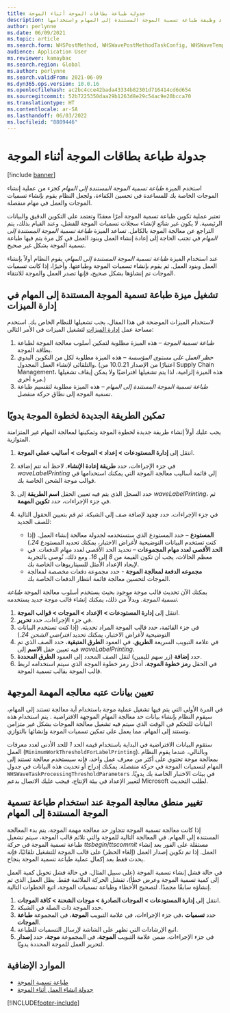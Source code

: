 ```yaml
---
title: جدولة طباعة بطاقات الموجة أثناء الموجة
description: يوضح هذا المقال كيفية إعداد وظيفة طباعة تسمية الموجة المستندة إلى المهام واستخدامها.
author: perlynne
ms.date: 06/09/2021
ms.topic: article
ms.search.form: WHSPostMethod, WHSWavePostMethodTaskConfig, WHSWaveTemplateTable, WHSParameters, WHSWaveTableListPage, WHSWorkTableListPage, WHSWorkTable, BatchJobEnhanced, WHSPlannedWorkOrder
audience: Application User
ms.reviewer: kamaybac
ms.search.region: Global
ms.author: perlynne
ms.search.validFrom: 2021-06-09
ms.dyn365.ops.version: 10.0.16
ms.openlocfilehash: ac2bc4cce42bada43334b82301d716414cd6d654
ms.sourcegitcommit: 52b7225350daa29b1263d8e29c54ac9e20bcca70
ms.translationtype: HT
ms.contentlocale: ar-SA
ms.lasthandoff: 06/03/2022
ms.locfileid: "8889446"
---
```

# <a name="schedule-wave-label-printing-during-wave"></a>جدولة طباعة بطاقات الموجة أثناء الموجة

[!include [banner](../../includes/banner.md)]

استخدم الميزة *طباعة تسمية الموجة المستندة إلى المهام* كجزء من عملية إنشاء الموجات الخاصة بك للمساعدة في تحسين الكفاءة، ولجعل النظام يقوم بإنشاء تسميات الموجات والعمل في مهام منفصلة.

تعتبر عملية تكوين طباعة تسمية الموجة أمرًا معقدًا وتعتمد على التكوين الدقيق والبيانات الرئيسية. لا يكون غير شائع لإنشاء سجلات تسميات الموجة للفشل، وعند القيام بذلك، يتم التراجع عن معالجة الموجة بالكامل. تساعد الميزة *طباعة تسمية الموجة المستندة إلى المهام* في تجنب الحاجة إلى إعادة إنشاء العمل وبنود العمل في كل مرة يتم فيها طباعة تسمية الموجة بشكل غير صحيح.

عند استخدام الميزة *طباعة تسمية الموجة المستندة إلى المهام*، يقوم النظام أولاً بإنشاء العمل وبنود العمل. ثم يقوم بإنشاء تسميات الموجة وطباعتها. وأخيرًا، إذا كانت تسميات الموجات تم إنشاؤها بشكل صحيح، فإنها تصدر العمل والموجة للانتقاء.

## <a name="turn-on-the-task-based-wave-label-printing-feature-in-feature-management"></a>تشغيل ميزة طباعة تسمية الموجة المستندة إلى المهام في إدارة الميزات

لاستخدام الميزات الموضحة في هذا المقال، يجب تشغيلها للنظام الخاص بك. استخدم مساحة عمل [إدارة الميزات](../../fin-ops-core/fin-ops/get-started/feature-management/feature-management-overview.md) لتشغيل الميزات في الأمر التالي:

1. *طباعة تسمية الموجة* – هذه الميزة مطلوبة لتمكين أسلوب معالجة الموجة لطباعة بطاقة الموجة.
1. *حظر العمل على مستوى المؤسسة‬* – هذه الميزة مطلوبة لكل من التكوين اليدوي والتلقائي لإنشاء العمل المجدول. (اعتبارًا من الإصدار 10.0.21 من Supply Chain Management، هذه الميزة إلزامية، لذا يتم تشغيلها افتراضيًا ولا يمكن إيقاف تشغيلها مرة أخرى.)
1. *طباعة تسمية الموجة المستندة إلى المهام* – هذه الميزة مطلوبة لتقسيم طباعة تسمية الموجة إلى نطاق حركة منفصل.

## <a name="manually-enable-the-new-wave-step-method"></a>تمكين الطريقة الجديدة لخطوة الموجة يدويًا

يجب عليك أولاً إنشاء طريقة جديدة لخطوة الموجة وتمكينها لمعالجة المهام غير المتزامنة المتوازية.

1. انتقل إلى **إدارة المستودعات \> إعداد \> الموجات \> أساليب عملي الموجة**.
1. في جزء الإجراءات، حدد **طريقة إعادة الإنشاء**. لاحظ أنه تتم إضافة *waveLabelPrinting* إلى قائمة أساليب معالجة الموجة التي يمكنك استخدامها في قوالب موجة الشحن الخاصة بك.
1. حدد السجل الذي يتم فيه تعيين الحقل **اسم الطريقة** إلى *waveLabelPrinting*، ثم في جزء الإجراءات، حدد **تكوين المهمة**.
1. في جزء الإجراءات، حدد **جديد** لإضافة صف إلى الشبكة. ثم قم بتعيين الحقول التالية للصف الجديد:

    - **المستودع** – حدد المستودع الذي ستستخدمه لجدولة معالجة إنشاء العمل. (إذا كنت تستخدم البيانات التوضيحية لأغراض الاختبار، يمكنك تحديد المستودع *24*.)
    - **الحد الأقصى لعدد مهام المجموعات** – تحديد الحد الأقصى لعدد مهام الدفعات. في معظم الحالات، يجب أن تكون القيمة من *8* إلى *16*. ومع ذلك، نُوصي بالتجربة لإيجاد الإعداد الأمثل للسيناريوهات الخاصة بك.
    - **مجموعه الدفعة لمعالجة الموجة** - حدد مجموعة دفعات مخصصة لمعالجة الموجات لتحسين معالجة قائمة انتظار الدفعات الخاصة بك.

يمكنك الآن تحديث قالب موجة موجود بحيث يستخدم أسلوب معالجة الموجة *طباعة تسمية الموجة*. وبدلاً من ذلك، يمكنك إنشاء قالب موجة جديد يستخدمه.

1. انتقل إلى **إدارة المستودعات \> الإعداد \> الموجات \> قوالب الموجة**.
1. في جزء الإجراءات، حدد **تحرير**.
1. في جزء القائمة، حدد قالب الموجة المراد تحديثه. (إذا كنت تستخدم البيانات التوضيحية لأغراض الاختبار، يمكنك تحديد *افتراضي الشحن 24*.)
1. في علامة التبويب السريعة **الطريق**، في العمود **الطرق المتبقية**، حدد الصف الذي تم فيه تعيين حقل **الاسم** إلى *waveLabelPrinting*.
1. حدد **إضافة** (زر سهم لليمين) لنقل الصف المحدد إلى العمود **الطرق المحددة**.
1. في الحقل **رمز خطوة الموجة**، أدخل رمز خطوة الموجة الذي سيتم استخدامه لربط قالب الموجة بقالب تسمية الموجة.

## <a name="set-wave-task-processing-threshold-data"></a>تعيين بيانات عتبه معالجه المهمة الموجهة

في المرة الأولى التي يتم فيها تشغيل عملية موجة باستخدام أية معالجة تستند إلى المهام، سيقوم النظام بإنشاء بيانات حد معالجة المهام الموجهة الافتراضية . يتم استخدام هذه البيانات للتحكم في الوقت الذي سيتم فيه تشغيل معالجة الموجات بشكل غير متزامن وتستند إلى المهام، مما يعمل على تمكين تسميات الموجة وإنشائها بالتوازي.

ستقوم البيانات الافتراضية في البداية باستخدام قيمه الحد *1* للحد الأدنى لعدد معرفات العمل (`MinimumWorkThresholdForLabelPrinting`). وبالتالي، عندما يقوم النظام بمعالجة موجة تحتوي على أكثر من معرف عمل واحد، فإنه سيستخدم معالجة تستند إلى المهام لتسميات الموجة في حركة منفصلة. يمكنك إدراج أو تحديث هذه البيانات في جدول `WHSWaveTaskProcessingThresholdParameters` في بيئات الاختبار الخاصة بك يدويًا. لتغيير الإعداد في بيئة الإنتاج، فيجب عليك الاتصال بدعم Microsoft لطلب التحديث.

## <a name="changes-to-the-wave-processing-logic-when-task-based-wave-label-printing-is-used"></a>تغيير منطق معالجة الموجة عند استخدام طباعة تسمية الموجة المستندة إلى المهام

إذا كانت معالجة تسمية الموجة تتجاوز حد معالجة مهمة الموجة، يتم بدء المعالجة المستندة إلى المهام. في المعالجة التالية للموجة والتي تلائم قالب الموجة، سيتم تشغيل طباعة تسمية الموجة في حركة *ttsbegin*/*ttscommit* مستقلة على الفور بعد إنشاء العمل. إذا تم تكوين إصدار العمل (إلغاء الحظر) على قالب الموجة للتشغيل تلقائيًا، فإنه يحدث فقط بعد إكمال عملية طباعة تسمية الموجة بنجاح.

في حالة فشل إنشاء تسمية الموجة (على سبيل المثال، في حالة فشل تحويل كمية العمل إلى كمية تسمية الموجة وعرض خطأ)، تفشل الحركة الملائمة فقط. يظل العمل الذي تم إنشاؤه سابقًا مجمدًا. لتصحيح الأخطاء وطباعة تسميات الموجة، اتبع الخطوات التالية.

1. انتقل إلى **إدارة المستودعات \> الموجات الصادرة‬ \> موجات الشحنة‬ \> كافة الموجات‬**.
1. حدد الموجة ذات الصلة في الشبكة.
1. في جزء الإجراءات، في علامة التبويب **الموجة**، في المجموعة **طباعة‏‎‬**، حدد **تسميات الموجات**.
1. اتبع الإرشادات التي تظهر على الشاشة لإرسال التسميات للطباعة.
1. في جزء الإجراءات، ضمن علامة التبويب **الموجة**، في المجموعة **موجة**، حدد **إصدار** لتحرير العمل للموجة المحددة يدويًا.

## <a name="additional-resources"></a>الموارد الإضافية

- [طباعة تسمية الموجة](configure-wave-label-printing.md)
- [جدولة إنشاء العمل أثناء الموجة](configure-wave-schedule-work-creation.md)

[!INCLUDE[footer-include](../../includes/footer-banner.md)]
